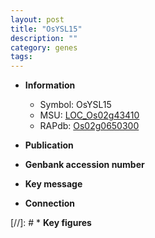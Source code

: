 ```yaml
---
layout: post
title: "OsYSL15"
description: ""
category: genes
tags: 
---
```


* **Information**  
    + Symbol: OsYSL15  
    + MSU: [LOC_Os02g43410](http://rice.uga.edu/cgi-bin/ORF_infopage.cgi?orf=LOC_Os02g43410)  
    + RAPdb: [Os02g0650300](http://rapdb.dna.affrc.go.jp/viewer/gbrowse_details/irgsp1?name=Os02g0650300)  

* **Publication**  

* **Genbank accession number**  

* **Key message**  

* **Connection**  

[//]: # * **Key figures**  


